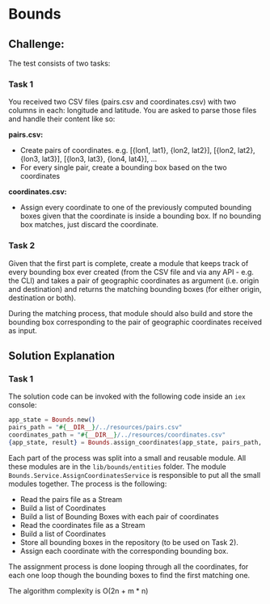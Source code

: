 # Bounds

## Challenge:

The test consists of two tasks:

### Task 1

You received two CSV files (pairs.csv and coordinates.csv) with two columns in each: longitude and latitude. You are asked to parse those files and handle their content like so:

**pairs.csv:**

- Create pairs of coordinates. e.g. [{lon1, lat1}, {lon2, lat2}], [{lon2, lat2}, {lon3, lat3}], [{lon3, lat3}, {lon4, lat4}], ...
- For every single pair, create a bounding box based on the two coordinates

**coordinates.csv:**

- Assign every coordinate to one of the previously computed bounding boxes given that the coordinate is inside a bounding box. If no bounding box matches, just discard the coordinate.

### Task 2

Given that the first part is complete, create a module that keeps track of every bounding box ever created (from the CSV file and via any API - e.g. the CLI) and takes a pair of geographic coordinates as argument (i.e. origin and destination) and returns the matching bounding boxes (for either origin, destination or both).

During the matching process, that module should also build and store the bounding box corresponding to the pair of geographic coordinates received as input.

## Solution Explanation

### Task 1

The solution code can be invoked with the following code inside an `iex` console:

```elixir
app_state = Bounds.new()
pairs_path = "#{__DIR__}/../resources/pairs.csv"
coordinates_path = "#{__DIR__}/../resources/coordinates.csv"
{app_state, result} = Bounds.assign_coordinates(app_state, pairs_path, coordinates_path)
```

Each part of the process was split into a small and reusable module. All these modules are in the `lib/bounds/entities` folder. The module `Bounds.Service.AssignCoordinatesService` is responsible to put all the small modules together. The process is the following:

- Read the pairs file as a Stream
- Build a list of Coordinates
- Build a list of Bounding Boxes with each pair of coordinates
- Read the coordinates file as a Stream
- Build a list of Coordinates
- Store all bounding boxes in the repository (to be used on Task 2).
- Assign each coordinate with the corresponding bounding box.

The assignment process is done looping through all the coordinates, for each one loop though the bounding boxes to find the first matching one.

The algorithm complexity is O(2n + m \* n)
